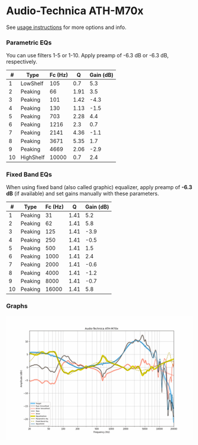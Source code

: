# Audio-Technica ATH-M70x
See [usage instructions](https://github.com/jaakkopasanen/AutoEq#usage) for more options and info.

### Parametric EQs
You can use filters 1-5 or 1-10. Apply preamp of -6.3 dB or -6.3 dB, respectively.

|   # | Type      |   Fc (Hz) |    Q |   Gain (dB) |
|-----|-----------|-----------|------|-------------|
|   1 | LowShelf  |       105 | 0.7  |         5.3 |
|   2 | Peaking   |        66 | 1.91 |         3.5 |
|   3 | Peaking   |       101 | 1.42 |        -4.3 |
|   4 | Peaking   |       130 | 1.13 |        -1.5 |
|   5 | Peaking   |       703 | 2.28 |         4.4 |
|   6 | Peaking   |      1216 | 2.3  |         0.7 |
|   7 | Peaking   |      2141 | 4.36 |        -1.1 |
|   8 | Peaking   |      3671 | 5.35 |         1.7 |
|   9 | Peaking   |      4669 | 2.06 |        -2.9 |
|  10 | HighShelf |     10000 | 0.7  |         2.4 |

### Fixed Band EQs
When using fixed band (also called graphic) equalizer, apply preamp of **-6.3 dB** (if available) and set gains manually with these parameters.

|   # | Type    |   Fc (Hz) |    Q |   Gain (dB) |
|-----|---------|-----------|------|-------------|
|   1 | Peaking |        31 | 1.41 |         5.2 |
|   2 | Peaking |        62 | 1.41 |         5.8 |
|   3 | Peaking |       125 | 1.41 |        -3.9 |
|   4 | Peaking |       250 | 1.41 |        -0.5 |
|   5 | Peaking |       500 | 1.41 |         1.5 |
|   6 | Peaking |      1000 | 1.41 |         2.4 |
|   7 | Peaking |      2000 | 1.41 |        -0.6 |
|   8 | Peaking |      4000 | 1.41 |        -1.2 |
|   9 | Peaking |      8000 | 1.41 |        -0.7 |
|  10 | Peaking |     16000 | 1.41 |         5.8 |

### Graphs
![](./Audio-Technica%20ATH-M70x.png)
